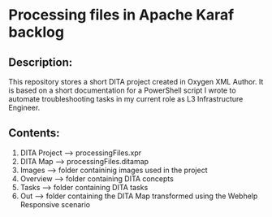 # Processing files in Apache Karaf backlog
## Description:
This repository stores a short DITA project created in Oxygen XML Author. It is based on a short documentation for a PowerShell script I wrote to automate troubleshooting tasks in my current role as L3 Infrastructure Engineer. 
## Contents:
1. DITA Project --> processingFiles.xpr
2. DITA Map --> processingFiles.ditamap
3. Images --> folder containinig images used in the project
4. Overview --> folder containing DITA concepts
5. Tasks --> folder containing DITA tasks
6. Out --> folder containing the DITA Map transformed using the Webhelp Responsive scenario
